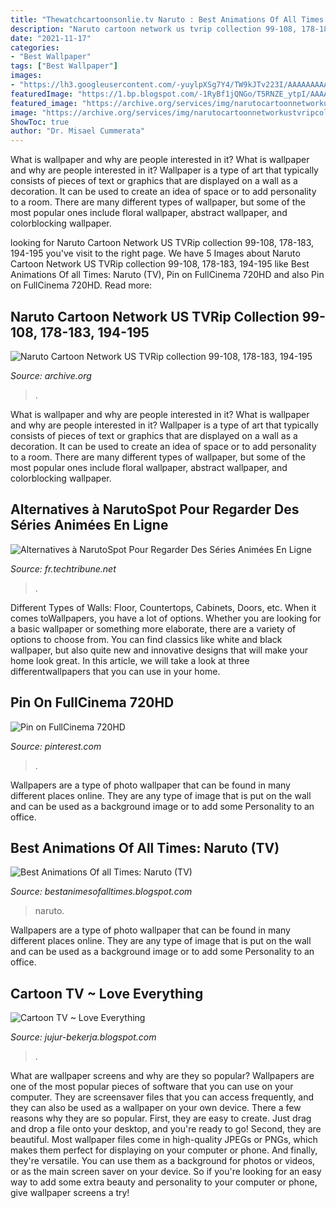 ```yaml
---
title: "Thewatchcartoonsonlie.tv Naruto : Best Animations Of All Times: Naruto (tv)"
description: "Naruto cartoon network us tvrip collection 99-108, 178-183, 194-195"
date: "2021-11-17"
categories:
- "Best Wallpaper"
tags: ["Best Wallpaper"]
images:
- "https://lh3.googleusercontent.com/-yuylpXSg7Y4/TW9kJTv223I/AAAAAAAAABA/fSpKYNNWhe0/w1200-h630-p-k-no-nu/naruto.jpg"
featuredImage: "https://1.bp.blogspot.com/-1RyBf1jQNGo/T5RNZE_ytpI/AAAAAAAAANs/aZSOTxM2jxA/s1600/tv-naruto-extended.jpg"
featured_image: "https://archive.org/services/img/narutocartoonnetworkustvripcollection99-108178-183194-195somefilms/full/pct:200/0/default.jpg"
image: "https://archive.org/services/img/narutocartoonnetworkustvripcollection99-108178-183194-195somefilms/full/pct:200/0/default.jpg"
ShowToc: true
author: "Dr. Misael Cummerata"
---
```



What is wallpaper and why are people interested in it?
What is wallpaper and why are people interested in it?
Wallpaper is a type of art that typically consists of pieces of text or graphics that are displayed on a wall as a decoration. It can be used to create an idea of space or to add personality to a room. There are many different types of wallpaper, but some of the most popular ones include floral wallpaper, abstract wallpaper, and colorblocking wallpaper.

	

		
looking for Naruto Cartoon Network US TVRip collection 99-108, 178-183, 194-195 you've visit to the right page. We have 5 Images about Naruto Cartoon Network US TVRip collection 99-108, 178-183, 194-195 like Best Animations Of all Times: Naruto (TV), Pin on FullCinema 720HD and also Pin on FullCinema 720HD. Read more:
		
    
## Naruto Cartoon Network US TVRip Collection 99-108, 178-183, 194-195

<img loading=lazy src="https://archive.org/services/img/narutocartoonnetworkustvripcollection99-108178-183194-195somefilms/full/pct:200/0/default.jpg" onerror="this.onerror=null;this.src='https://tse1.mm.bing.net/th?id=OIP.aPB7KJ4cJ4bNOov9qZblywAAAA&amp;pid=15.1';" alt="Naruto Cartoon Network US TVRip collection 99-108, 178-183, 194-195">

_Source: archive.org_

>. 

	

What is wallpaper and why are people interested in it?
What is wallpaper and why are people interested in it?
Wallpaper is a type of art that typically consists of pieces of text or graphics that are displayed on a wall as a decoration. It can be used to create an idea of space or to add personality to a room. There are many different types of wallpaper, but some of the most popular ones include floral wallpaper, abstract wallpaper, and colorblocking wallpaper.

    
## Alternatives à NarutoSpot Pour Regarder Des Séries Animées En Ligne

<img loading=lazy src="https://www.fortech.org/wp-content/uploads/2021/02/NarutoSpot-Alternatives-to-Watch-Anime-Series-Online.jpg" onerror="this.onerror=null;this.src='https://tse3.mm.bing.net/th?id=OIP.EEBIj1oq5bx24gmha5CULAHaD3&amp;pid=15.1';" alt="Alternatives à NarutoSpot Pour Regarder Des Séries Animées En Ligne">

_Source: fr.techtribune.net_

>. 

	

Different Types of Walls: Floor, Countertops, Cabinets, Doors, etc.
When it comes toWallpapers, you have a lot of options. Whether you are looking for a basic wallpaper or something more elaborate, there are a variety of options to choose from. You can find classics like white and black wallpaper, but also quite new and innovative designs that will make your home look great. In this article, we will take a look at three differentwallpapers that you can use in your home.

    
## Pin On FullCinema 720HD

<img loading=lazy src="https://i.pinimg.com/736x/f6/98/7b/f6987bb0be963cea8ffbed84bbcbeedf--watch-naruto-movies-watch-naruto-shippuden-episodes.jpg" onerror="this.onerror=null;this.src='https://tse4.mm.bing.net/th?id=OIP.RtY_Q0QACAetUwQWYqZbLAAAAA&amp;pid=15.1';" alt="Pin on FullCinema 720HD">

_Source: pinterest.com_

>. 

	



Wallpapers are a type of photo wallpaper that can be found in many different places online. They are any type of image that is put on the wall and can be used as a background image or to add some Personality to an office.

    
## Best Animations Of All Times: Naruto (TV)

<img loading=lazy src="https://lh3.googleusercontent.com/-yuylpXSg7Y4/TW9kJTv223I/AAAAAAAAABA/fSpKYNNWhe0/w1200-h630-p-k-no-nu/naruto.jpg" onerror="this.onerror=null;this.src='https://tse3.mm.bing.net/th?id=OIP.AIXD2HXb8-8czieHshCRqAHaB2&amp;pid=15.1';" alt="Best Animations Of all Times: Naruto (TV)">

_Source: bestanimesofalltimes.blogspot.com_

>naruto. 

	



Wallpapers are a type of photo wallpaper that can be found in many different places online. They are any type of image that is put on the wall and can be used as a background image or to add some Personality to an office.

    
## Cartoon TV ~ Love Everything

<img loading=lazy src="https://1.bp.blogspot.com/-1RyBf1jQNGo/T5RNZE_ytpI/AAAAAAAAANs/aZSOTxM2jxA/s1600/tv-naruto-extended.jpg" onerror="this.onerror=null;this.src='https://tse2.mm.bing.net/th?id=OIP.qDzH_5N3Yi0d9TQEkSvGWgHaF7&amp;pid=15.1';" alt="Cartoon TV ~ Love Everything">

_Source: jujur-bekerja.blogspot.com_

>. 

	

What are wallpaper screens and why are they so popular?
Wallpapers are one of the most popular pieces of software that you can use on your computer. They are screensaver files that you can access frequently, and they can also be used as a wallpaper on your own device. There a few reasons why they are so popular. First, they are easy to create. Just drag and drop a file onto your desktop, and you're ready to go! Second, they are beautiful. Most wallpaper files come in high-quality JPEGs or PNGs, which makes them perfect for displaying on your computer or phone. And finally, they're versatile. You can use them as a background for photos or videos, or as the main screen saver on your device. So if you're looking for an easy way to add some extra beauty and personality to your computer or phone, give wallpaper screens a try!

